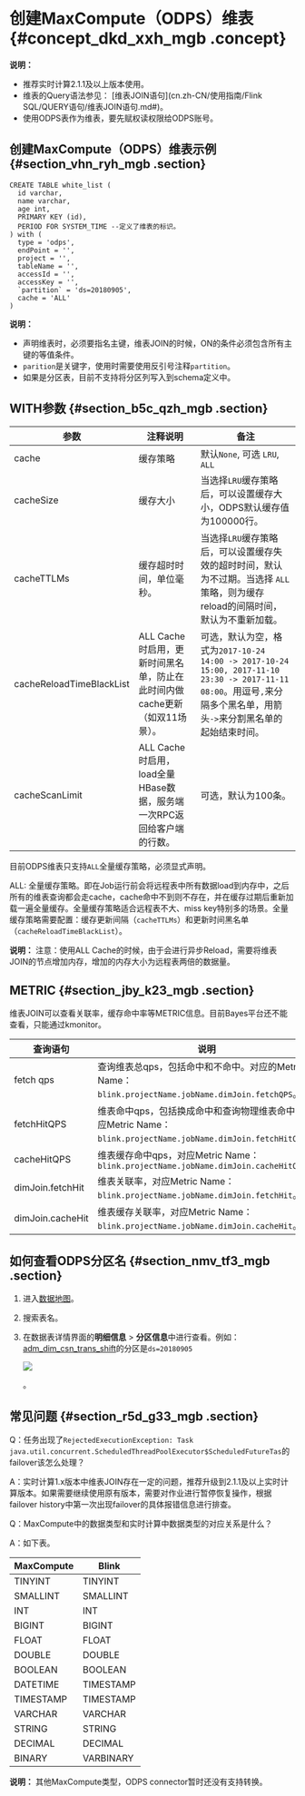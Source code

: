 # 创建MaxCompute（ODPS）维表 {#concept_dkd_xxh_mgb .concept}

**说明：** 

-   推荐实时计算2.1.1及以上版本使用。
-   维表的Query语法参见： [维表JOIN语句](cn.zh-CN/使用指南/Flink SQL/QUERY语句/维表JOIN语句.md#)。
-   使用ODPS表作为维表，要先赋权读权限给ODPS账号。

## 创建MaxCompute（ODPS）维表示例 {#section_vhn_ryh_mgb .section}

```language-sql
CREATE TABLE white_list (
  id varchar,
  name varchar,
  age int,
  PRIMARY KEY (id), 
  PERIOD FOR SYSTEM_TIME --定义了维表的标识。
) with (
  type = 'odps',
  endPoint = '',
  project = '',
  tableName = '',
  accessId = '',
  accessKey = '',
  `partition` = 'ds=20180905',
  cache = 'ALL'
)

```

**说明：** 

-   声明维表时，必须要指名主键，维表JOIN的时候，ON的条件必须包含所有主键的等值条件。
-   `parition`是关键字，使用时需要使用反引号注释``partition``。
-   如果是分区表，目前不支持将分区列写入到schema定义中。

## WITH参数 {#section_b5c_qzh_mgb .section}

|参数|注释说明|备注|
|--|----|--|
|cache|缓存策略|默认`None`, 可选 `LRU`, `ALL`|
|cacheSize|缓存大小|当选择`LRU`缓存策略后，可以设置缓存大小，ODPS默认缓存值为100000行。|
|cacheTTLMs|缓存超时时间，单位毫秒。|当选择`LRU`缓存策略后，可以设置缓存失效的超时时间，默认为不过期。当选择 `ALL`策略，则为缓存reload的间隔时间，默认为不重新加载。|
|cacheReloadTimeBlackList|ALL Cache时启用，更新时间黑名单，防止在此时间内做cache更新（如双11场景）。|可选，默认为空，格式为`2017-10-24 14:00 -> 2017-10-24 15:00, 2017-11-10 23:30 -> 2017-11-11 08:00`。用逗号`,`来分隔多个黑名单，用箭头`->`来分割黑名单的起始结束时间。|
|cacheScanLimit|ALL Cache 时启用，load全量HBase数据，服务端一次RPC返回给客户端的行数。|可选，默认为100条。|

目前ODPS维表只支持`ALL`全量缓存策略，必须显式声明。

ALL: 全量缓存策略。即在Job运行前会将远程表中所有数据load到内存中，之后所有的维表查询都会走cache，cache命中不到则不存在，并在缓存过期后重新加载一遍全量缓存。全量缓存策略适合远程表不大、miss key特别多的场景。全量缓存策略需要配置：缓存更新间隔（`cacheTTLMs`）和更新时间黑名单（`cacheReloadTimeBlackList`）。

**说明：** 注意：使用ALL Cache的时候，由于会进行异步Reload，需要将维表JOIN的节点增加内存，增加的内存大小为远程表两倍的数据量。

## METRIC {#section_jby_k23_mgb .section}

维表JOIN可以查看关联率，缓存命中率等METRIC信息。目前Bayes平台还不能查看，只能通过kmonitor。

|查询语句|说明|
|----|--|
|fetch qps|查询维表总qps，包括命中和不命中。对应的Metric Name：`blink.projectName.jobName.dimJoin.fetchQPS`。|
|fetchHitQPS|维表命中qps，包括换成命中和查询物理维表命中，对应Metric Name：`blink.projectName.jobName.dimJoin.fetchHitQPS`。|
|cacheHitQPS|维表缓存命中qps，对应Metric Name：`blink.projectName.jobName.dimJoin.cacheHitQPS`|
|dimJoin.fetchHit|维表关联率，对应Metric Name：`blink.projectName.jobName.dimJoin.fetchHit`。|
|dimJoin.cacheHit|维表缓存关联率，对应Metric Name：`blink.projectName.jobName.dimJoin.cacheHit`。|

## 如何查看ODPS分区名 {#section_nmv_tf3_mgb .section}

1.  进入[数据地图](https://meta.dw.alibaba-inc.com/store/index.html)。
2.  搜索表名。
3.  在数据表详情界面的**明细信息** \> **分区信息**中进行查看。例如：[adm\_dim\_csn\_trans\_shift](https://meta.dw.alibaba-inc.com/store/table/table_detail.html?guid=odps.cndata.adm_dim_csn_trans_shift#/tableDetails/partitionInfo)的分区是`ds=20180905`

    ![](http://static-aliyun-doc.oss-cn-hangzhou.aliyuncs.com/assets/img/106707/154771792237584_zh-CN.png)

    。


## 常见问题 {#section_r5d_g33_mgb .section}

Q：任务出现了`RejectedExecutionException: Task java.util.concurrent.ScheduledThreadPoolExecutor$ScheduledFutureTas`的failover该怎么处理？

A：实时计算1.x版本中维表JOIN存在一定的问题，推荐升级到2.1.1及以上实时计算版本。如果需要继续使用原有版本，需要对作业进行暂停恢复操作，根据failover history中第一次出现failover的具体报错信息进行排查。

Q：MaxCompute中的数据类型和实时计算中数据类型的对应关系是什么？

A：如下表。

|MaxCompute|Blink|
|----------|-----|
|TINYINT|TINYINT|
|SMALLINT|SMALLINT|
|INT|INT|
|BIGINT|BIGINT|
|FLOAT|FLOAT|
|DOUBLE|DOUBLE|
|BOOLEAN|BOOLEAN|
|DATETIME|TIMESTAMP|
|TIMESTAMP|TIMESTAMP|
|VARCHAR|VARCHAR|
|STRING|STRING|
|DECIMAL|DECIMAL|
|BINARY|VARBINARY|

**说明：** 其他MaxCompute类型，ODPS connector暂时还没有支持转换。

